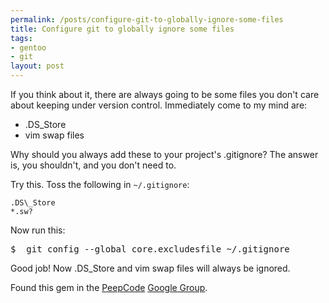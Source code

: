```yaml
--- 
permalink: /posts/configure-git-to-globally-ignore-some-files
title: Configure git to globally ignore some files
tags: 
- gentoo
- git
layout: post
---
```

If you think about it, there are always going to be some files you don't care about keeping under version control. Immediately come to my mind are:

 * .DS_Store
 * vim swap files

Why should you always add these to your project's .gitignore? The answer is, you shouldn't, and you don't need to.

Try this. Toss the following in `~/.gitignore`:

<pre><code>.DS\_Store
*.sw?</code></pre>

Now run this:

<pre class="terminal unix"><samp class="prompt shell">$ </samp> <kbd class="shell">git config --global core.excludesfile ~/.gitignore</kbd></pre>

Good job! Now .DS_Store and vim swap files will always be ignored.

Found this gem in the [PeepCode](http://www.peepcode.com) [Google Group](http://groups.google.com/group/peepcode/browse_thread/thread/fe6f9c1fc9d6e725).
